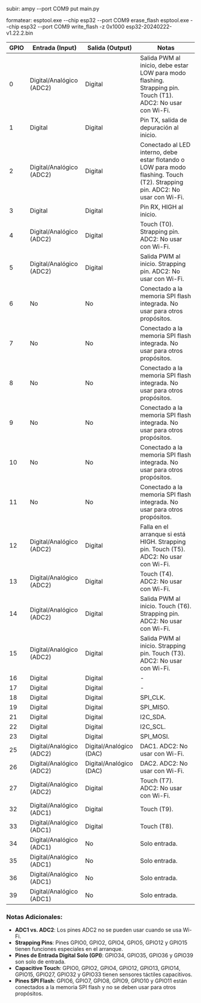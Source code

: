 subir:
ampy --port COM9 put main.py

formatear:
esptool.exe --chip esp32 --port COM9 erase_flash
esptool.exe --chip esp32 --port COM9 write_flash -z 0x1000 esp32-20240222-v1.22.2.bin




| GPIO | Entrada (Input) | Salida (Output)          | Notas                                                                                         |
|------|-----------------|--------------------------|-----------------------------------------------------------------------------------------------|
| 0    | Digital/Analógico (ADC2) | Digital                  | Salida PWM al inicio, debe estar LOW para modo flashing. Strapping pin. Touch (T1). ADC2: No usar con Wi-Fi. |
| 1    | Digital                  | Digital                  | Pin TX, salida de depuración al inicio.                                                       |
| 2    | Digital/Analógico (ADC2) | Digital                  | Conectado al LED interno, debe estar flotando o LOW para modo flashing. Touch (T2). Strapping pin. ADC2: No usar con Wi-Fi. |
| 3    | Digital                  | Digital                  | Pin RX, HIGH al inicio.                                                                       |
| 4    | Digital/Analógico (ADC2) | Digital                  | Touch (T0). Strapping pin. ADC2: No usar con Wi-Fi.                                           |
| 5    | Digital/Analógico (ADC2) | Digital                  | Salida PWM al inicio. Strapping pin. ADC2: No usar con Wi-Fi.                                 |
| 6    | No                       | No                       | Conectado a la memoria SPI flash integrada. No usar para otros propósitos.                    |
| 7    | No                       | No                       | Conectado a la memoria SPI flash integrada. No usar para otros propósitos.                    |
| 8    | No                       | No                       | Conectado a la memoria SPI flash integrada. No usar para otros propósitos.                    |
| 9    | No                       | No                       | Conectado a la memoria SPI flash integrada. No usar para otros propósitos.                    |
| 10   | No                       | No                       | Conectado a la memoria SPI flash integrada. No usar para otros propósitos.                    |
| 11   | No                       | No                       | Conectado a la memoria SPI flash integrada. No usar para otros propósitos.                    |
| 12   | Digital/Analógico (ADC2) | Digital                  | Falla en el arranque si está HIGH. Strapping pin. Touch (T5). ADC2: No usar con Wi-Fi.        |
| 13   | Digital/Analógico (ADC2) | Digital                  | Touch (T4). ADC2: No usar con Wi-Fi.                                                          |
| 14   | Digital/Analógico (ADC2) | Digital                  | Salida PWM al inicio. Touch (T6). Strapping pin. ADC2: No usar con Wi-Fi.                     |
| 15   | Digital/Analógico (ADC2) | Digital                  | Salida PWM al inicio. Strapping pin. Touch (T3). ADC2: No usar con Wi-Fi.                     |
| 16   | Digital                  | Digital                  | -                                                                                             |
| 17   | Digital                  | Digital                  | -                                                                                             |
| 18   | Digital                  | Digital                  | SPI_CLK.                                                                                      |
| 19   | Digital                  | Digital                  | SPI_MISO.                                                                                     |
| 21   | Digital                  | Digital                  | I2C_SDA.                                                                                      |
| 22   | Digital                  | Digital                  | I2C_SCL.                                                                                      |
| 23   | Digital                  | Digital                  | SPI_MOSI.                                                                                     |
| 25   | Digital/Analógico (ADC2) | Digital/Analógico (DAC)  | DAC1. ADC2: No usar con Wi-Fi.                                                                |
| 26   | Digital/Analógico (ADC2) | Digital/Analógico (DAC)  | DAC2. ADC2: No usar con Wi-Fi.                                                                |
| 27   | Digital/Analógico (ADC2) | Digital                  | Touch (T7). ADC2: No usar con Wi-Fi.                                                          |
| 32   | Digital/Analógico (ADC1) | Digital                  | Touch (T9).                                                                                   |
| 33   | Digital/Analógico (ADC1) | Digital                  | Touch (T8).                                                                                   |
| 34   | Digital/Analógico (ADC1) | No                       | Solo entrada.                                                                                 |
| 35   | Digital/Analógico (ADC1) | No                       | Solo entrada.                                                                                 |
| 36   | Digital/Analógico (ADC1) | No                       | Solo entrada.                                                                                 |
| 39   | Digital/Analógico (ADC1) | No                       | Solo entrada.                                                                                 |

### Notas Adicionales:

- **ADC1 vs. ADC2**: Los pines ADC2 no se pueden usar cuando se usa Wi-Fi.
- **Strapping Pins**: Pines GPIO0, GPIO2, GPIO4, GPIO5, GPIO12 y GPIO15 tienen funciones especiales en el arranque.
- **Pines de Entrada Digital Solo (GPI)**: GPIO34, GPIO35, GPIO36 y GPIO39 son solo de entrada.
- **Capacitive Touch**: GPIO0, GPIO2, GPIO4, GPIO12, GPIO13, GPIO14, GPIO15, GPIO27, GPIO32 y GPIO33 tienen sensores táctiles capacitivos.
- **Pines SPI Flash**: GPIO6, GPIO7, GPIO8, GPIO9, GPIO10 y GPIO11 están conectados a la memoria SPI flash y no se deben usar para otros propósitos.
